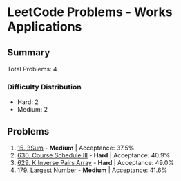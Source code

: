 # LeetCode Problems - Works Applications

## Summary
Total Problems: 4

### Difficulty Distribution

- Hard: 2
- Medium: 2

## Problems

1. [15. 3Sum](https://leetcode.com/problems/3sum/) - **Medium** | Acceptance: 37.5%
2. [630. Course Schedule III](https://leetcode.com/problems/course-schedule-iii/) - **Hard** | Acceptance: 40.9%
3. [629. K Inverse Pairs Array](https://leetcode.com/problems/k-inverse-pairs-array/) - **Hard** | Acceptance: 49.0%
4. [179. Largest Number](https://leetcode.com/problems/largest-number/) - **Medium** | Acceptance: 41.6%